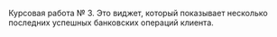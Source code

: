 Курсовая работа № 3.
Это виджет, который показывает несколько последних успешных банковских операций клиента.
